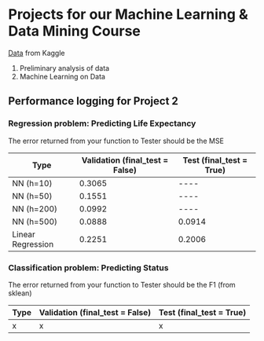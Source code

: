 # Projects for our Machine Learning & Data Mining Course
[Data](https://www.kaggle.com/datasets/kumarajarshi/life-expectancy-who?resource=download) from Kaggle

1. Preliminary analysis of data
2. Machine Learning on Data

## Performance logging for Project 2

### Regression problem: Predicting Life Expectancy
The error returned from your function to Tester should be the MSE

| Type | Validation (final_test = False) | Test (final_test = True) |
|------|---------------------------------|---------------------------|
| NN (h=10) | 0.3065 | ---- |
| NN (h=50) | 0.1551 | ---- |
| NN (h=200) | 0.0992 | ---- |
| NN (h=500) | 0.0888 | 0.0914 |
| Linear Regression | 0.2251 | 0.2006 |

### Classification problem: Predicting Status
The error returned from your function to Tester should be the F1 (from sklean)

| Type | Validation (final_test = False) | Test (final_test = True) |
|------|---------------------------------|---------------------------|
| x | x | x |